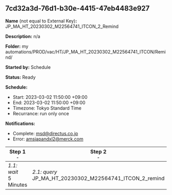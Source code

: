 ## 7cd32a3d-76d1-b30e-4415-47eb4483e927

**Name** (not equal to External Key)**:** JP_MA_HT_20230302_M22564741_ITCON_2_Remind

**Description:** n/a

**Folder:** my automations/PROD/vac/HT/JP_MA_HT_20230302_M22564741_ITCON/Remind/

**Started by:** Schedule

**Status:** Ready

**Schedule:**

* Start: 2023-03-02 11:50:00 +09:00
* End: 2023-03-02 11:50:00 +09:00
* Timezone: Tokyo Standard Time
* Recurrance: run only once

**Notifications:**

* Complete: msd@directus.co.jp
* Error: amsjapandxl2@merck.com

| Step 1<br>_<small>-</small>_ | Step 2<br>_<small>-</small>_ | Step 3<br>_<small>-</small>_ |
| --- | --- | --- |
| _1.1: wait_<br>5 Minutes | _2.1: query_<br>JP_MA_HT_20230302_M22564741_ITCON_2_remind | _3.1: emailSend_<br>JP_MA_HT_20230302_M22564741_ITCON_2_remind |

